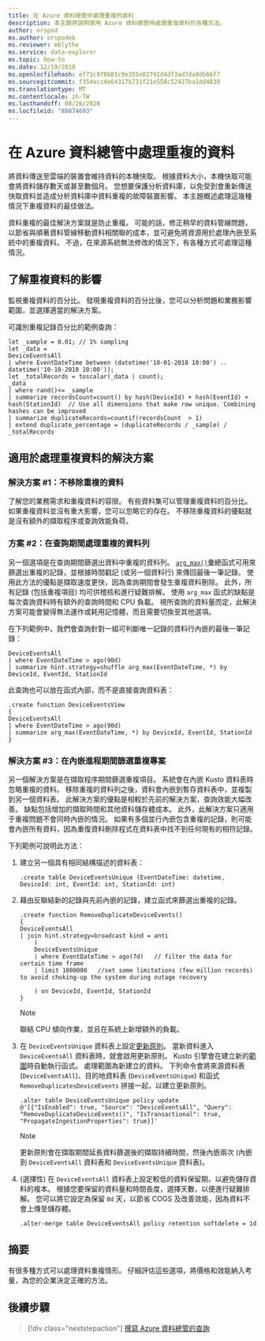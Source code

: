 ```yaml
---
title: 在 Azure 資料總管中處理重複的資料
description: 本主題將說明使用 Azure 資料總管時處理重復資料的各種方法。
author: orspod
ms.author: orspodek
ms.reviewer: mblythe
ms.service: data-explorer
ms.topic: how-to
ms.date: 12/19/2018
ms.openlocfilehash: ef71c978681c9e355e82791d4df3ad7da8db66f7
ms.sourcegitcommit: f354accde64317b731f21e558c52427ba1dd4830
ms.translationtype: MT
ms.contentlocale: zh-TW
ms.lasthandoff: 08/26/2020
ms.locfileid: "88874693"
---
```

# <a name="handle-duplicate-data-in-azure-data-explorer"></a>在 Azure 資料總管中處理重複的資料

將資料傳送至雲端的裝置會維持資料的本機快取。 根據資料大小，本機快取可能會將資料儲存數天或甚至數個月。 您想要保護分析資料庫，以免受到會重新傳送快取資料並造成分析資料庫中資料重複的故障裝置影響。 本主題概述處理這幾種情況下重複資料的最佳做法。

資料重複的最佳解決方案就是防止重複。 可能的話，修正稍早的資料管線問題，以節省與順著資料管線移動資料相關聯的成本，並可避免將資源用於處理內嵌至系統中的重複資料。 不過，在來源系統無法修改的情況下，有各種方式可處理這種情況。

## <a name="understand-the-impact-of-duplicate-data"></a>了解重複資料的影響

監視重複資料的百分比。 發現重複資料的百分比後，您可以分析問題和業務影響範圍，並選擇適當的解決方案。

可識別重複記錄百分比的範例查詢：

```kusto
let _sample = 0.01; // 1% sampling
let _data =
DeviceEventsAll
| where EventDateTime between (datetime('10-01-2018 10:00') .. datetime('10-10-2018 10:00'));
let _totalRecords = toscalar(_data | count);
_data
| where rand()<= _sample
| summarize recordsCount=count() by hash(DeviceId) + hash(EventId) + hash(StationId)  // Use all dimensions that make row unique. Combining hashes can be improved
| summarize duplicateRecords=countif(recordsCount  > 1)
| extend duplicate_percentage = (duplicateRecords / _sample) / _totalRecords  
```

## <a name="solutions-for-handling-duplicate-data"></a>適用於處理重複資料的解決方案

### <a name="solution-1-dont-remove-duplicate-data"></a>解決方案 #1：不移除重複的資料

了解您的業務需求和重複資料的容限。 有些資料集可以管理重複資料的百分比。 如果重複資料並沒有重大影響，您可以忽略它的存在。 不移除重複資料的優點就是沒有額外的擷取程序或查詢效能負荷。

### <a name="solution-2-handle-duplicate-rows-during-query"></a>方案 #2：在查詢期間處理重複的資料列

另一個選項是在查詢期間篩選出資料中重複的資料列。 [`arg_max()`](kusto/query/arg-max-aggfunction.md)彙總函式可用來篩選出重複的記錄，並根據時間戳記 (或另一個資料行) 來傳回最後一筆記錄。 使用此方法的優點是擷取速度更快，因為查詢期間會發生重複資料刪除。 此外，所有記錄 (包括重複項目) 均可供稽核和進行疑難排解。 使用 `arg_max` 函式的缺點是每次查詢資料時有額外的查詢時間和 CPU 負載。 視所查詢的資料量而定，此解決方案可能會變得無法運作或耗用記憶體，而且需要切換至其他選項。

在下列範例中，我們會查詢針對一組可判斷唯一記錄的資料行內嵌的最後一筆記錄：

```kusto
DeviceEventsAll
| where EventDateTime > ago(90d)
| summarize hint.strategy=shuffle arg_max(EventDateTime, *) by DeviceId, EventId, StationId
```

此查詢也可以放在函式內部，而不是直接查詢資料表：

```kusto
.create function DeviceEventsView
{
DeviceEventsAll
| where EventDateTime > ago(90d)
| summarize arg_max(EventDateTime, *) by DeviceId, EventId, StationId
}
```

### <a name="solution-3-filter-duplicates-during-the-ingestion-process"></a>解決方案 #3：在內嵌進程期間篩選重複專案

另一個解決方案是在擷取程序期間篩選重複項目。 系統會在內嵌 Kusto 資料表時忽略重複的資料。 移除重複的資料列之後，資料會內嵌到暫存資料表中，並複製到另一個資料表。 此解決方案的優點是相較於先前的解決方案，查詢效能大幅改善。 缺點包括增加的擷取時間和其他資料儲存體成本。 此外，此解決方案只適用于重複問題不會同時內嵌的情況。 如果有多個並行內嵌包含重複的記錄，則可能會內嵌所有資料，因為重復資料刪除程式在資料表中找不到任何現有的相符記錄。    

下列範例可說明此方法：

1. 建立另一個具有相同結構描述的資料表：

    ```kusto
    .create table DeviceEventsUnique (EventDateTime: datetime, DeviceId: int, EventId: int, StationId: int)
    ```

1. 藉由反聯結新的記錄與先前內嵌的記錄，建立函式來篩選出重複的記錄。

    ```kusto
    .create function RemoveDuplicateDeviceEvents()
    {
    DeviceEventsAll
    | join hint.strategy=broadcast kind = anti
        (
        DeviceEventsUnique
        | where EventDateTime > ago(7d)   // filter the data for certain time frame
        | limit 1000000   //set some limitations (few million records) to avoid choking-up the system during outage recovery

        ) on DeviceId, EventId, StationId
    }
    ```

    > [!NOTE]
    > 聯結 CPU 傾向作業，並且在系統上新增額外的負載。

1. 在 `DeviceEventsUnique` 資料表上設定[更新原則](kusto/management/update-policy.md)。 當新資料進入 `DeviceEventsAll` 資料表時，就會啟用更新原則。 Kusto 引擎會在建立新的[範圍](kusto/management/extents-overview.md)時自動執行函式。 處理範圍為新建立的資料。 下列命令會將來源資料表 (`DeviceEventsAll`)、目的地資料表 (`DeviceEventsUnique`) 和函式 `RemoveDuplicatesDeviceEvents` 拼接一起，以建立更新原則。

    ```kusto
    .alter table DeviceEventsUnique policy update
    @'[{"IsEnabled": true, "Source": "DeviceEventsAll", "Query": "RemoveDuplicateDeviceEvents()", "IsTransactional": true, "PropagateIngestionProperties": true}]'
    ```

    > [!NOTE]
    > 更新原則會在擷取期間延長資料篩選後的擷取持續時間，然後內嵌兩次 (內嵌到 `DeviceEventsAll` 資料表和 `DeviceEventsUnique` 資料表)。

1. (選擇性) 在 `DeviceEventsAll` 資料表上設定較低的資料保留期，以避免儲存資料的複本。 根據您要保留的資料量和時間長度，選擇天數，以便進行疑難排解。 您可以將它設定為保留 `0d` 天，以節省 COGS 及改善效能，因為資料不會上傳至儲存體。

    ```kusto
    .alter-merge table DeviceEventsAll policy retention softdelete = 1d
    ```

## <a name="summary"></a>摘要

有很多種方式可以處理資料重複情形。 仔細評估這些選項，將價格和效能納入考量，為您的企業決定正確的方法。

## <a name="next-steps"></a>後續步驟

> [!div class="nextstepaction"]
> [撰寫 Azure 資料總管的查詢](write-queries.md)
